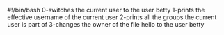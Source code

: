 #!/bin/bash
0-switches the current user to the user betty
1-prints the effective username of the current user
2-prints all the groups the current user is part of
3-changes the owner of the file hello to the user betty
